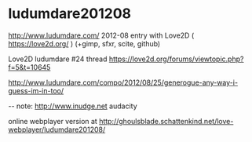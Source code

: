 ludumdare201208
===============

http://www.ludumdare.com/ 2012-08 entry with Love2D  ( https://love2d.org/ )
(+gimp, sfxr, scite, github)

Love2D ludumdare #24 thread https://love2d.org/forums/viewtopic.php?f=5&t=10645

http://www.ludumdare.com/compo/2012/08/25/generogue-any-way-i-guess-im-in-too/

-- note: http://www.inudge.net  audacity

online webplayer version at http://ghoulsblade.schattenkind.net/love-webplayer/ludumdare201208/
